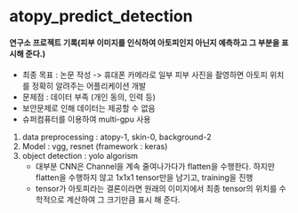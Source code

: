 # atopy_predict_detection



#### 연구소 프로젝트 기록(피부 이미지를 인식하여 아토피인지 아닌지 예측하고 그 부분을 표시해 준다.)

* 최종 목표 : 논문 작성 -> 휴대폰 카메라로 일부 피부 사진을 촬영하면 아토피 위치를 정확히 알려주는 어플리케이션 개발
* 문제점 : 데이터 부족 (개인 동의, 인력 등)
* 보안문제로 인해 데이터는 제공할 수 없음
* 슈퍼컴퓨터를 이용하여 multi-gpu 사용

1. data preprocessing : atopy-1, skin-0, background-2
2. Model : vgg, resnet (framework : keras)
3. object detection : yolo algorism
    - 대부분 CNN은 Channel을 계속 줄여나가다가 flatten을 수행한다. 하지만 flatten을 수행하지 않고 1x1x1 tensor만을 남기고, training을 진행
    - tensor가 아토피라는 결론이라면 원래의 이미지에서 최종 tensor의 위치를 수학적으로 계산하여 그 크기만큼 표시 해 준다.



